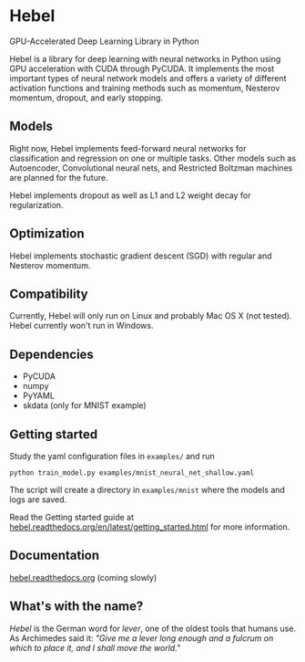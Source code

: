 # Hebel

GPU-Accelerated Deep Learning Library in Python

Hebel is a library for deep learning with neural networks in Python using GPU acceleration with CUDA through PyCUDA. It implements the most important types of neural network models and offers a variety of different activation functions and training methods such as momentum, Nesterov momentum, dropout, and early stopping.

## Models

Right now, Hebel implements feed-forward neural networks for classification and regression on one or multiple tasks. Other models such as Autoencoder, Convolutional neural nets, and Restricted Boltzman machines are planned for the future.

Hebel implements dropout as well as L1 and L2 weight decay for regularization.

## Optimization

Hebel implements stochastic gradient descent (SGD) with regular and Nesterov momentum.

## Compatibility

Currently, Hebel will only run on Linux and probably Mac OS X (not tested). Hebel currently won't run in Windows.

## Dependencies
- PyCUDA
- numpy
- PyYAML
- skdata (only for MNIST example)

## Getting started
Study the yaml configuration files in `examples/` and run
    
    python train_model.py examples/mnist_neural_net_shallow.yaml
    
The script will create a directory in `examples/mnist` where the models and logs are saved.

Read the Getting started guide at [hebel.readthedocs.org/en/latest/getting_started.html](http://hebel.readthedocs.org/en/latest/getting_started.html) for more information.

## Documentation
[hebel.readthedocs.org](http://hebel.readthedocs.org) (coming slowly)

## What's with the name?
_Hebel_ is the German word for _lever_, one of the oldest tools that humans use. As Archimedes said it: _"Give me a lever long enough and a fulcrum on which to place it, and I shall move the world."_
